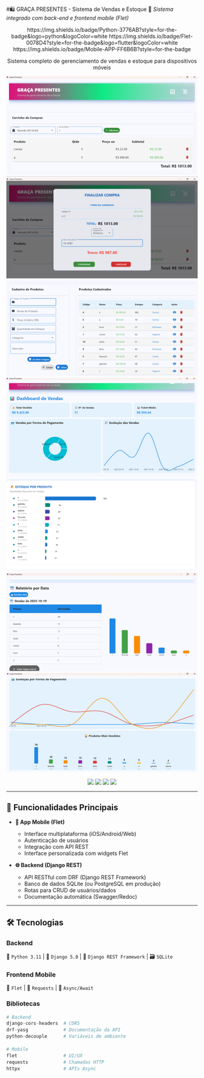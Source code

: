 #🛍️ GRAÇA PRESENTES - Sistema de Vendas e Estoque
🚀 _Sistema integrado com back-end e frontend mobile (Flet)_

<div align="center">
https://img.shields.io/badge/Python-3776AB?style=for-the-badge&logo=python&logoColor=white
https://img.shields.io/badge/Flet-0078D4?style=for-the-badge&logo=flutter&logoColor=white
https://img.shields.io/badge/Mobile-APP-FF6B6B?style=for-the-badge

Sistema completo de gerenciamento de vendas e estoque para dispositivos móveis

</div>




![Tela do App](assets/Captura%20de%20tela%202025-10-19%20003701.png)
![Tela do App](assets/Captura%20de%20tela%202025-10-19%20003842.png)
![Tela do App](assets/Captura%20de%20tela%202025-10-19%20004036.png)
![Tela do App](assets/Captura%20de%20tela%202025-10-19%20004215.png)
![Tela do App](assets/Captura%20de%20tela%202025-10-19%20004301.png)
![Tela do App](assets/Captura%20de%20tela%202025-10-19%20004504.png)
![Tela do App](assets/Captura%20de%20tela%202025-10-19%20004602.png)










<p align="center">
 


  <img src="https://img.shields.io/badge/Python-3776AB?style=for-the-badge&logo=python&logoColor=white">
  <img src="https://img.shields.io/badge/Django-092E20?style=for-the-badge&logo=django&logoColor=white">
  <img src="https://img.shields.io/badge/Flet-0178FF?style=for-the-badge&logo=flet&logoColor=white">
  <img src="https://img.shields.io/badge/SQLite-003B57?style=for-the-badge&logo=sqlite&logoColor=white">
  
</p>

---

## 🚀 Funcionalidades Principais
- **📱 App Mobile (Flet)**  
  - Interface multiplataforma (iOS/Android/Web)  
  - Autenticação de usuários  
  - Integração com API REST  
  - Interface personalizada com widgets Flet  

- **🌐 Backend (Django REST)**  
  - API RESTful com DRF (Django REST Framework)  
  - Banco de dados SQLite (ou PostgreSQL em produção)  
  - Rotas para CRUD de usuários/dados  
  - Documentação automática (Swagger/Redoc)  

---

## 🛠️ Tecnologias  
### **Backend**  
🐍 `Python 3.11` | 🎸 `Django 5.0` | 🔧 `Django REST Framework` | 🗃️ `SQLite`  

### **Frontend Mobile**  
🎨 `Flet` | 📡 `Requests` | 🔄 `Async/Await`  

### **Bibliotecas**  
```python
# Backend
django-cors-headers  # CORS
drf-yasg             # Documentação da API
python-decouple      # Variáveis de ambiente

# Mobile
flet                 # UI/UX
requests             # Chamadas HTTP
httpx                # APIs Async











